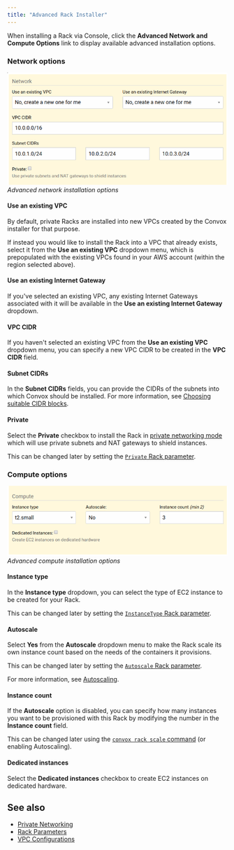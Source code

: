 ```yaml
---
title: "Advanced Rack Installer"
---
```


When installing a Rack via Console, click the **Advanced Network and Compute Options** link to display available advanced installation options.

### Network options

![Advanced network installation options](/assets/images/docs/advanced-rack-install-network.png) _Advanced network installation options_

#### Use an existing VPC

By default, private Racks are installed into new VPCs created by the Convox installer for that purpose.

If instead you would like to install the Rack into a VPC that already exists, select it from the **Use an existing VPC** dropdown menu, which is prepopulated with the existing VPCs found in your AWS account (within the region selected above).

#### Use an existing Internet Gateway

If you've selected an existing VPC, any existing Internet Gateways associated with it will be available in the **Use an existing Internet Gateway** dropdown.

#### VPC CIDR

If you haven't selected an existing VPC from the **Use an existing VPC** dropdown menu, you can specify a new VPC CIDR to be created in the **VPC CIDR** field.

#### Subnet CIDRs

In the **Subnet CIDRs** fields, you can provide the CIDRs of the subnets into which Convox should be installed. For more information, see [Choosing suitable CIDR blocks](/docs/vpc-configurations#choosing-suitable-cidr-blocks).

#### Private

Select the **Private** checkbox to install the Rack in [private networking mode](/docs/private-networking/) which will use private subnets and NAT gateways to shield instances.

This can be changed later by setting the [`Private` Rack parameter](/docs/rack-parameters/#private).

### Compute options

![Advanced compute installation options](/assets/images/docs/advanced-rack-install-compute.png) _Advanced compute installation options_

#### Instance type

In the **Instance type** dropdown, you can select the type of EC2 instance to be created for your Rack.

This can be changed later by setting the [`InstanceType` Rack parameter](/docs/rack-parameters/#instancetype).

#### Autoscale

Select **Yes** from the **Autoscale** dropdown menu to make the Rack scale its own instance count based on the needs of the containers it provisions.

This can be changed later by setting the [`Autoscale` Rack parameter](/docs/rack-parameters/#autoscale).

For more information, see [Autoscaling](/docs/scaling#autoscale).

#### Instance count

If the **Autoscale** option is disabled, you can specify how many instances you want to be provisioned with this Rack by modifying the number in the **Instance count** field.

This can be changed later using the [`convox rack scale` command](/docs/scaling/#scaling-the-rack) (or enabling Autoscaling).

#### Dedicated instances

Select the **Dedicated instances** checkbox to create EC2 instances on dedicated hardware.

## See also

* [Private Networking](/docs/private-networking)
* [Rack Parameters](/docs/rack-parameters)
* [VPC Configurations](/docs/vpc-configurations)

